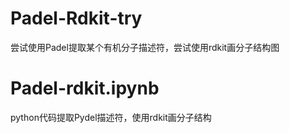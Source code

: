 # Padel-Rdkit-try
尝试使用Padel提取某个有机分子描述符，尝试使用rdkit画分子结构图

# Padel-rdkit.ipynb  
python代码提取Pydel描述符，使用rdkit画分子结构
